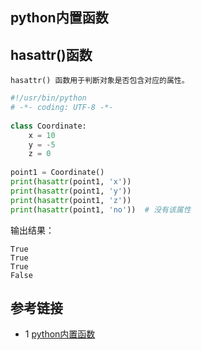 ## python内置函数
## hasattr()函数
```text
hasattr() 函数用于判断对象是否包含对应的属性。
```
```python
#!/usr/bin/python
# -*- coding: UTF-8 -*-
 
class Coordinate:
    x = 10
    y = -5
    z = 0
 
point1 = Coordinate() 
print(hasattr(point1, 'x'))
print(hasattr(point1, 'y'))
print(hasattr(point1, 'z'))
print(hasattr(point1, 'no'))  # 没有该属性
```
输出结果：
```text
True
True
True
False
```

## 参考链接
* 1 [python内置函数](https://www.runoob.com/python/python-func-hasattr.html)
